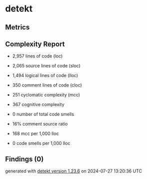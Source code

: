 # detekt

## Metrics

## Complexity Report

* 2,957 lines of code (loc)

* 2,065 source lines of code (sloc)

* 1,494 logical lines of code (lloc)

* 350 comment lines of code (cloc)

* 251 cyclomatic complexity (mcc)

* 367 cognitive complexity

* 0 number of total code smells

* 16% comment source ratio

* 168 mcc per 1,000 lloc

* 0 code smells per 1,000 lloc

## Findings (0)

generated with [detekt version 1.23.6](https://detekt.dev/) on 2024-07-27 13:20:36 UTC
